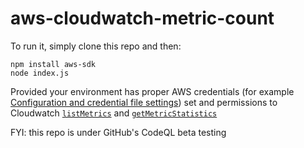# aws-cloudwatch-metric-count

To run it, simply clone this repo and then:

    npm install aws-sdk
    node index.js

Provided your environment has proper AWS credentials (for example [Configuration and credential file settings](https://docs.aws.amazon.com/cli/latest/userguide/cli-configure-files.html)) set and permissions to Cloudwatch [`listMetrics`](https://docs.aws.amazon.com/AWSJavaScriptSDK/latest/AWS/CloudWatch.html#listMetrics-property) and [`getMetricStatistics`](https://docs.aws.amazon.com/AWSJavaScriptSDK/latest/AWS/CloudWatch.html#getMetricStatistics-property)

FYI: this repo is under GitHub's CodeQL beta testing